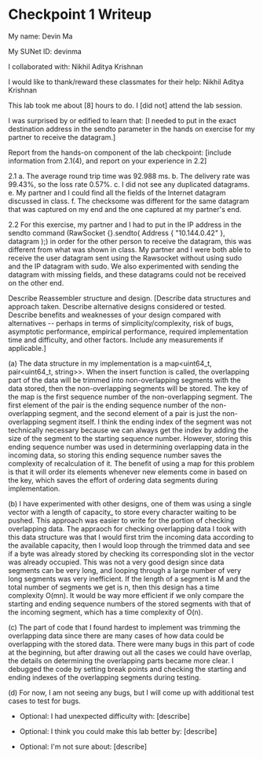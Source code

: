 Checkpoint 1 Writeup
====================

My name: Devin Ma

My SUNet ID: devinma

I collaborated with: Nikhil Aditya Krishnan

I would like to thank/reward these classmates for their help: Nikhil Aditya Krishnan

This lab took me about [8] hours to do. I [did not] attend the lab session.

I was surprised by or edified to learn that: [I needed to put in the exact destination address in the sendto parameter in the hands on exercise for my partner to receive the datagram.]

Report from the hands-on component of the lab checkpoint: [include
information from 2.1(4), and report on your experience in 2.2]

2.1
    a. The average round trip time was 92.988 ms.
    b. The delivery rate was 99.43%, so the loss rate 0.57%.
    c. I did not see any duplicated datagrams.
    e. My partner and I could find all the fields of the Internet datagram discussed in class.
    f. The checksome was different for the same datagram that was captured on my end and the one captured at my partner's end.

2.2
For this exercise, my partner and I had to put in the IP address in the sendto command (RawSocket {}.sendto( Address { "10.144.0.42" }, datagram );) in order 
for the other person to receive the datagram, this was different from what was shown in class. My partner and I were both able to receive the user datagram sent using the Rawsocket without using sudo and the IP datagram with sudo. We also experimented with sending the datagram with missing fields, and these datagrams could not be received on the other end.


Describe Reassembler structure and design. [Describe data structures and
approach taken. Describe alternative designs considered or tested.
Describe benefits and weaknesses of your design compared with
alternatives -- perhaps in terms of simplicity/complexity, risk of
bugs, asymptotic performance, empirical performance, required
implementation time and difficulty, and other factors. Include any
measurements if applicable.]

(a)
The data structure in my implementation is a map<uint64_t, pair<uint64_t, string>>. When the insert function is called, the overlapping part of the data will be trimmed into non-overlapping segments with the data stored, then the non-overlapping segments will be stored. The key of the map is the first sequence number
of the non-overlapping segment. The first element of the pair is the ending sequence number of the non-overlapping segment, and the second element of a pair is just the non-overlapping segment itself. I think the ending index of the segment was not technically necessary because we can always get the index by adding the size of the segment to the starting sequence number. However, storing this ending sequence number was used in determining overlapping data in the incoming data, so storing this ending sequence number saves the complexity of recalculation of it. The benefit of using a map for this problem is that it will order its elements whenever new elements come in based on the key, which saves the effort of ordering data segments during implementation.

(b)
I have experimented with other designs, one of them was using a single vector with a length of capacity_ to store every character waiting to be pushed. This approach was easier to write for the portion of checking overlapping data. The appraoch for checking overlapping data I took with this data structure was that I would first trim the incoming data according to the available capacity, then I would loop through the trimmed data and see if a byte was already stored by checking its corresponding slot in the vector was already occupied. This was not a very good design since data segments can be very long, and looping through a large number of very long segments was very inefficient. If the length of a segment is M and the total number of segments we get is n, then this design has a time complexity O(mn). It would be way more efficient if we only compare the starting and ending sequence numbers of the stored segments with that of the incoming segment, which has a time complexity of O(n).

(c)
The part of code that I found hardest to implement was trimming the overlapping data since there are many cases of how data could be overlapping with the stored data. There were many bugs in this part of code at the beginning, but after drawing out all the cases we could have overlap, the details on determining the overlapping parts became more clear. I debugged the code by setting break points and checking the starting and ending indexes of the overlapping segments during testing.

(d)
For now, I am not seeing any bugs, but I will come up with additional test cases to test for bugs.


- Optional: I had unexpected difficulty with: [describe]

- Optional: I think you could make this lab better by: [describe]

- Optional: I'm not sure about: [describe]



